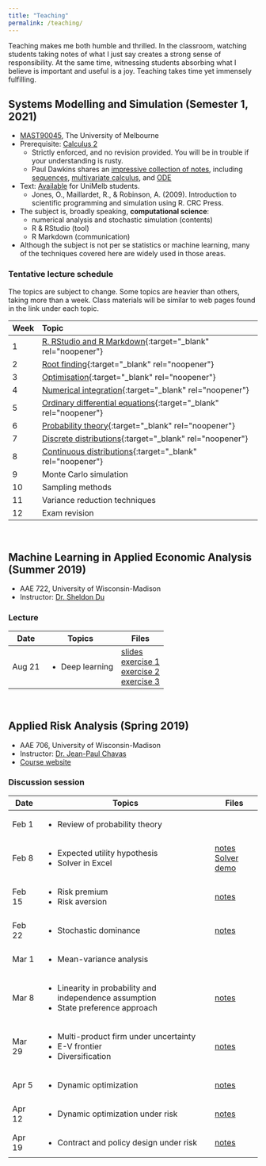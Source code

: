 ```yaml
---
title: "Teaching"
permalink: /teaching/
---
```

Teaching makes me both humble and thrilled. In the classroom, watching students taking notes of what I just say creates a strong sense of responsibility. At the same time, witnessing students absorbing what I believe is important and useful is a joy. Teaching takes time yet immensely fulfilling.

## Systems Modelling and Simulation (Semester 1, 2021)
- [MAST90045](https://handbook.unimelb.edu.au/2021/subjects/mast90045), The University of Melbourne
- Prerequisite: [Calculus 2](https://handbook.unimelb.edu.au/subjects/mast10006/print)
  - Strictly enforced, and no revision provided. You will be in trouble if your understanding is rusty.
  - Paul Dawkins shares an [impressive collection of notes](https://tutorial.math.lamar.edu), including [sequences](https://tutorial.math.lamar.edu/classes/calcii/sequences.aspx), [multivariate calculus](https://tutorial.math.lamar.edu/classes/calciii/calciii.aspx), and [ODE](https://tutorial.math.lamar.edu/classes/de/de.aspx)
- Text: [Available](http://cat.lib.unimelb.edu.au:80/record=b5904690~S15) for UniMelb students.
  - Jones, O., Maillardet, R., & Robinson, A. (2009). Introduction to scientific programming and simulation using R. CRC Press.
- The subject is, broadly speaking, **computational science**:
  - numerical analysis and stochastic simulation (contents)
  - R & RStudio (tool)
  - R Markdown (communication)
- Although the subject is not per se statistics or machine learning, many of the techniques covered here are widely used in those areas.

### Tentative lecture schedule
The topics are subject to change. Some topics are heavier than others, taking more than a week. Class materials will be similar to web pages found in the link under each topic.

| Week | Topic |
| :--- | :--- |
| 1 | [R, RStudio and R Markdown](/files/r_rstudio_rmarkdown.html){:target="_blank" rel="noopener"} |
| 2 | [Root finding](/files/root_finding.html){:target="_blank" rel="noopener"} |
| 3 | [Optimisation](/files/optimisation.html){:target="_blank" rel="noopener"} |
| 4 | [Numerical integration](/files/numerical_integration.html){:target="_blank" rel="noopener"} |
| 5 | [Ordinary differential equations](/files/differential_equation.html){:target="_blank" rel="noopener"} |
| 6 | [Probability theory](/files/probability_theory.html){:target="_blank" rel="noopener"} |
| 7 | [Discrete distributions](/files/named_distributions.html#discrete-distributions){:target="_blank" rel="noopener"} |
| 8 | [Continuous distributions](/files/named_distributions.html#continuous-distributions){:target="_blank" rel="noopener"} |
| 9 | Monte Carlo simulation |
| 10 | Sampling methods |
| 11 | Variance reduction techniques |
| 12 | Exam revision |


<br/>


## Machine Learning in Applied Economic Analysis (Summer 2019)

* AAE 722, University of Wisconsin-Madison
* Instructor: [Dr. Sheldon Du](https://aae.wisc.edu/faculty/xdu23/)

### Lecture
<table>
  <tbody>
    <tr style="border-bottom:1pt solid black">
      <th>Date</th>
      <th align="center">Topics</th>
      <th>Files</th>
    </tr>
    <tr>
      <td>Aug 21</td>
      <td>
        <ul>
          <li>Deep learning</li>
        </ul>
      </td>
      <td>
        <a href="/files/AAE722DL.pdf">slides</a><br>
        <a href="https://colab.research.google.com/drive/1b-4tMdbJCuPylJZH3gbliDJWhORvgjmj">exercise 1</a><br>
        <a href="https://colab.research.google.com/drive/1WRnpuaSOXbJ17WoWW2aWg9qevCLrgIWH">exercise 2</a><br>
        <a href="https://colab.research.google.com/drive/1OqQIFswr8X3Gl2FQfOotTPLXRvCU2bPM">exercise 3</a>
      </td>
    </tr>
  </tbody>
</table>


<br/>


## Applied Risk Analysis (Spring 2019)

* AAE 706, University of Wisconsin-Madison
* Instructor: [Dr. Jean-Paul Chavas](https://aae.wisc.edu/faculty/jchavas/)
* [Course website](https://aae.wisc.edu/aae706/)

### Discussion session

<table>
  <tbody>
    <tr style="border-bottom:1pt solid black">
      <th>Date</th>
      <th align="center">Topics</th>
      <th>Files</th>
    </tr>
    <tr>
      <td>Feb 1</td>
      <td>
        <ul>
          <li>Review of probability theory</li>
        </ul>
      </td>
      <!-- <td><a href="/files/aae706_disc_20190201.pdf">notes</a></td> -->
      <td></td>
    </tr>
    <tr>
      <td>Feb 8</td>
      <td>
        <ul>
          <li>Expected utility hypothesis</li>
          <li>Solver in Excel</li>
        </ul>
      </td>
      <td>
        <a href="/files/aae706_disc_20190208.pdf">notes</a><br>
        <a href="/files/solver_tutorial.xlsx">Solver demo</a>
      </td>
    </tr>
    <tr>
      <td>Feb 15</td>
      <td>
        <ul>
          <li>Risk premium</li>
          <li>Risk aversion</li>
        </ul>
      </td>
      <td>
        <a href="/files/aae706_disc_20190215.pdf">notes</a>
      </td>
    </tr>
    <tr>
      <td>Feb 22</td>
      <td>
        <ul>
          <li>Stochastic dominance</li>
        </ul>
      </td>
      <td>
        <a href="/files/aae706_disc_20190222.pdf">notes</a>
      </td>
    </tr>
    <tr>
      <td>Mar 1</td>
      <td>
        <ul>
          <li>Mean-variance analysis</li>
        </ul>
      </td>
      <td>
      </td>
    </tr>
    <tr>
      <td>Mar 8</td>
      <td>
        <ul>
          <li>Linearity in probability and independence assumption</li>
          <li>State preference approach</li>
        </ul>
      </td>
      <td>
        <a href="/files/aae706_disc_20190308.pdf">notes</a>
      </td>
    </tr>
    <tr>
      <td>Mar 29</td>
      <td>
        <ul>
          <li>Multi-product firm under uncertainty</li>
          <li>E-V frontier</li>
          <li>Diversification</li>
        </ul>
      </td>
      <td>
        <a href="/files/aae706_disc_20190329.pdf">notes</a>
      </td>
    </tr>
    <tr>
      <td>Apr 5</td>
      <td>
        <ul>
          <li>Dynamic optimization</li>
        </ul>
      </td>
      <td>
        <a href="/files/aae706_disc_20190405.pdf">notes</a>
      </td>
    </tr>
    <tr>
      <td>Apr 12</td>
      <td>
        <ul>
          <li>Dynamic optimization under risk</li>
        </ul>
      </td>
      <td>
        <a href="/files/aae706_disc_20190412.pdf">notes</a>
      </td>
    </tr>
    <tr>
      <td>Apr 19</td>
      <td>
        <ul>
          <li>Contract and policy design under risk</li>
        </ul>
      </td>
      <td>
        <a href="/files/aae706_disc_20190419.pdf">notes</a>
      </td>
    </tr>
  </tbody>
</table>
